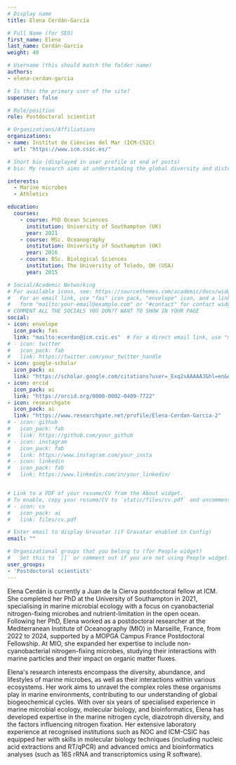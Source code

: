 ```yaml
---
# Display name
title: Elena Cerdán-García

# Full Name (for SEO)
first_name: Elena
last_name: Cerdán-García
weight: 40

# Username (this should match the folder name)
authors:
- elena-cerdan-garcia

# Is this the primary user of the site?
superuser: false

# Role/position
role: Postdoctoral scientist

# Organizations/Affiliations
organizations:
- name: Institut de Ciències del Mar (ICM-CSIC)
  url: "https://www.icm.csic.es/"

# Short bio (displayed in user profile at end of posts)
# bio: My research aims at understanding the global diversity and distribution of eukaryotic and prokaryotic microbes employing curated phylogenetic frameworks focusing on novel environmental taxa.

interests:
  - Marine microbes
  - Athletics

education:
  courses:
    - course: PhD Ocean Sciences
      institution: University of Southampton (UK)
      year: 2021
    - course: MSc. Oceanography
      institution: University of Southampton (UK)
      year: 2016
    - course: BSc. Biological Sciences
      institution: The University of Toledo, OH (USA)
      year: 2015

# Social/Academic Networking
# For available icons, see: https://sourcethemes.com/academic/docs/widgets/#icons
#   For an email link, use "fas" icon pack, "envelope" icon, and a link in the
#   form "mailto:your-email@example.com" or "#contact" for contact widget.
# COMMENT ALL THE SOCIALS YOU DON?T WANT TO SHOW IN YOUR PAGE
social:
- icon: envelope
  icon_pack: fas
  link: "mailto:ecerdan@icm.csic.es"  # For a direct email link, use "mailto:test@example.org".
# - icon: twitter
#   icon_pack: fab
#   link: https://twitter.com/your_twitter_handle
- icon: google-scholar
  icon_pack: ai
  link: "https://scholar.google.com/citations?user=_Exq2sAAAAAJ&hl=en&oi=ao"
- icon: orcid
  icon_pack: ai
  link: "https://orcid.org/0000-0002-0409-7722"
- icon: researchgate
  icon_pack: ai
  link: "https://www.researchgate.net/profile/Elena-Cerdan-Garcia-2"
# - icon: github
#   icon_pack: fab
#   link: https://github.com/your_github
# - icon: instagram
#   icon_pack: fab
#   link: https://www.instagram.com/your_insta
# - icon: linkedin
#   icon_pack: fab
#   link: https://www.linkedin.com/in/your_linkedin/


# Link to a PDF of your resume/CV from the About widget.
# To enable, copy your resume/CV to `static/files/cv.pdf` and uncomment the lines below.
# - icon: cv
#   icon_pack: ai
#   link: files/cv.pdf

# Enter email to display Gravatar (if Gravatar enabled in Config)
email: ""

# Organizational groups that you belong to (for People widget)
#   Set this to `[]` or comment out if you are not using People widget.
user_groups:
- 'Postdoctoral scientists'
---
```

Elena Cerdán is currently a Juan de la Cierva postdoctoral fellow at ICM. She completed her PhD at the University of Southampton in 2021, specialising in marine microbial ecology with a focus on cyanobacterial nitrogen-fixing microbes and nutrient-limitation in the open ocean. Following her PhD, Elena worked as a postdoctoral researcher at the Mediterranean Institute of Oceanography (MIO) in Marseille, France, from 2022 to 2024, supported by a MOPGA Campus France Postdoctoral Fellowship. At MIO, she expanded her expertise to include non-cyanobacterial nitrogen-fixing microbes, studying their interactions with marine particles and their impact on organic matter fluxes. 

Elena's research interests encompass the diversity, abundance, and lifestyles of marine microbes, as well as their interactions within various ecosystems. Her work aims to unravel the complex roles these organisms play in marine environments, contributing to our understanding of global biogeochemical cycles. With over six years of specialised experience in marine microbial ecology, molecular biology, and bioinformatics, Elena has developed expertise in the marine nitrogen cycle, diazotroph diversity, and the factors influencing nitrogen fixation. Her extensive laboratory experience at recognised institutions such as NOC and ICM-CSIC has equipped her with skills in molecular biology techniques (including nucleic acid extractions and RT/qPCR) and advanced omics and bioinformatics analyses (such as 16S rRNA and transcriptomics using R software).

